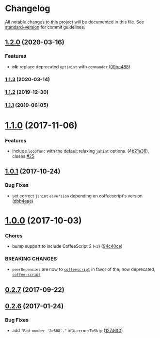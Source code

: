 # Changelog

All notable changes to this project will be documented in this file. See [standard-version](https://github.com/conventional-changelog/standard-version) for commit guidelines.

## [1.2.0](https://github.com/marviq/coffee-jshint/compare/v1.1.3...v1.2.0) (2020-03-16)


### Features

* **cli:** replace deprecated `optimist` with `commander` ([09bc488](https://github.com/marviq/coffee-jshint/commit/09bc488e2938e39a34709efd4162b2f3380cfb75))

### [1.1.3](https://github.com/marviq/coffee-jshint/compare/v1.1.2...v1.1.3) (2020-03-14)

### [1.1.2](https://github.com/marviq/coffee-jshint/compare/v1.1.1...v1.1.2) (2019-12-30)

### [1.1.1](https://github.com/marviq/coffee-jshint/compare/v1.1.0...v1.1.1) (2019-06-05)



<a name="1.1.0"></a>
# [1.1.0](https://github.com/marviq/coffee-jshint/compare/v1.0.1...v1.1.0) (2017-11-06)


### Features

* include `loopfunc` with the default relaxing `jshint` options. ([4b21a36](https://github.com/marviq/coffee-jshint/commit/4b21a36)), closes [#25](https://github.com/marviq/coffee-jshint/issues/25)



<a name="1.0.1"></a>
## [1.0.1](https://github.com/marviq/coffee-jshint/compare/v1.0.0...v1.0.1) (2017-10-24)


### Bug Fixes

* set correct `jshint` `esversion` depending on coffeescript's version ([dbb4eae](https://github.com/marviq/coffee-jshint/commit/dbb4eae))



<a name="1.0.0"></a>
# [1.0.0](https://github.com/marviq/coffee-jshint/compare/v0.2.7...v1.0.0) (2017-10-03)


### Chores

* bump support to include CoffeeScript 2 (`<3`) ([94c40ce](https://github.com/marviq/coffee-jshint/commit/94c40ce))


### BREAKING CHANGES

* `peerDepencies` are now to [`coffeescript`](https://www.npmjs.com/package/coffeescript) in favor of the, now deprecated, [`coffee-script`](https://www.npmjs.com/package/coffee-script)



<a name="0.2.7"></a>
## [0.2.7](https://github.com/marviq/coffee-jshint/compare/v0.2.6...v0.2.7) (2017-09-22)



<a name="0.2.6"></a>
## [0.2.6](https://github.com/marviq/coffee-jshint/compare/v0.2.5...v0.2.6) (2017-01-24)


### Bug Fixes

* add `"Bad number '2e308'."` into `errorsToSkip` ([127d6f0](https://github.com/marviq/coffee-jshint/commit/127d6f0))
